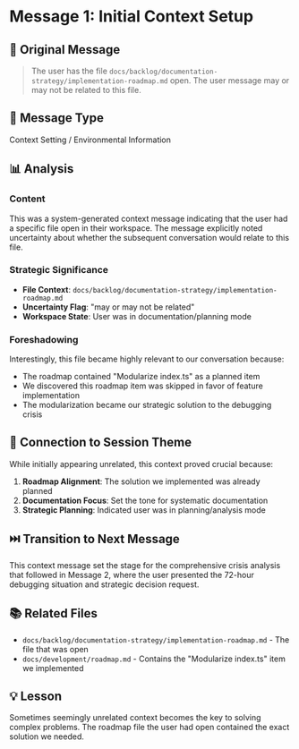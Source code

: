 # Message 1: Initial Context Setup

## 📝 **Original Message**
> The user has the file `docs/backlog/documentation-strategy/implementation-roadmap.md` open. The user message may or may not be related to this file.

## 🎯 **Message Type**
Context Setting / Environmental Information

## 📊 **Analysis**

### **Content**
This was a system-generated context message indicating that the user had a specific file open in their workspace. The message explicitly noted uncertainty about whether the subsequent conversation would relate to this file.

### **Strategic Significance**
- **File Context**: `docs/backlog/documentation-strategy/implementation-roadmap.md`
- **Uncertainty Flag**: "may or may not be related"
- **Workspace State**: User was in documentation/planning mode

### **Foreshadowing**
Interestingly, this file became highly relevant to our conversation because:
- The roadmap contained "Modularize index.ts" as a planned item
- We discovered this roadmap item was skipped in favor of feature implementation
- The modularization became our strategic solution to the debugging crisis

## 🔗 **Connection to Session Theme**
While initially appearing unrelated, this context proved crucial because:
1. **Roadmap Alignment**: The solution we implemented was already planned
2. **Documentation Focus**: Set the tone for systematic documentation
3. **Strategic Planning**: Indicated user was in planning/analysis mode

## ⏭️ **Transition to Next Message**
This context message set the stage for the comprehensive crisis analysis that followed in Message 2, where the user presented the 72-hour debugging situation and strategic decision request.

## 📚 **Related Files**
- `docs/backlog/documentation-strategy/implementation-roadmap.md` - The file that was open
- `docs/development/roadmap.md` - Contains the "Modularize index.ts" item we implemented

## 💡 **Lesson**
Sometimes seemingly unrelated context becomes the key to solving complex problems. The roadmap file the user had open contained the exact solution we needed.
